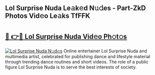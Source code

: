 ## Lol Surprise Nuda Le𝚊k𝚎d N𝚞𝚍es - Part-ZkD Photos Vid𝚎o Le𝚊ks TfFFK

# <h2><a href="http://fbfpmfx.evod.top/?m=Lol+Surprise+Nuda">🔗 👉🔴 Lol Surprise Nuda Vid𝚎o Ph𝚘t𝚘s</a></h2>

[![Lol Surprise Nuda N𝚞d𝚎s](https://i.imgur.com/8V9OHl7.gif)](http://fbfpmfx.evod.top/?m=Lol+Surprise+Nuda)
Online entertainer Lol Surprise Nuda and multimedia artist, celebrated for publishing dance and lifestyle material through trending dance routines and short videos. The role of a public figure Lol Surprise Nuda is to serve the best interests of society. 
